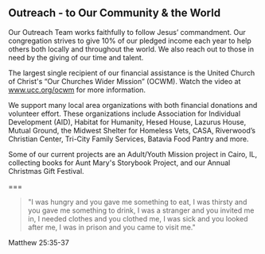 ## Outreach - to Our Community & the World

Our Outreach Team works faithfully to follow Jesus’ commandment. Our congregation strives to give 10% of our pledged income each year to help others both locally and throughout the world. We also reach out to those in need by the giving of our time and talent.

The largest single recipient of our financial assistance is the United Church of Christ's “Our Churches Wider Mission” (OCWM). Watch the video at www.ucc.org/ocwm for more information.

We support many local area organizations with both financial donations and volunteer effort. These organizations include Association for Individual Development (AID), Habitat for Humanity, Hesed House, Lazurus House, Mutual Ground, the Midwest Shelter for Homeless Vets, CASA, Riverwood’s Christian Center, Tri-City Family Services, Batavia Food Pantry and more.

Some of our current projects are an Adult/Youth Mission project in Cairo, IL, collecting books for Aunt Mary's Storybook Project, and our Annual Christmas Gift Festival.

===

> "I was hungry and you gave me something to eat,
I was thirsty and you gave me something to drink,
I was a stranger and you invited me in,
I needed clothes and you clothed me,
I was sick and you looked after me,
I was in prison and you came to visit me."

Matthew 25:35-37 



